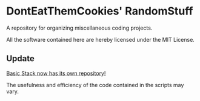 # DontEatThemCookies' RandomStuff
A repository for organizing miscellaneous coding projects.

All the software contained here are hereby licensed under the MIT License.

## Update
[Basic Stack now has its own repository!](https://github.com/DontEatThemCookies/Basic-Stack)

The usefulness and efficiency of the code contained in the scripts may vary.
